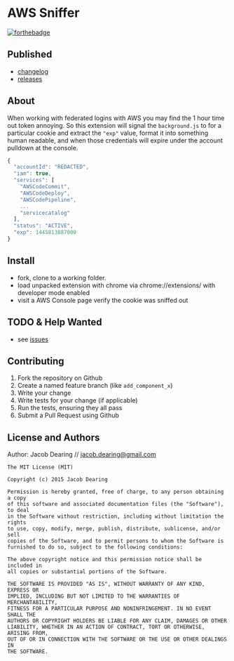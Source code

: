 AWS Sniffer
============

[![forthebadge](http://forthebadge.com/images/badges/for-sharks.svg)](http://forthebadge.com)

Published
---------
- [changelog]
- [releases]

About
---------
When working with federated logins with AWS you may find the 1 hour time out token annoying. So this extension will signal the `background.js` to for a particular cookie and extract the `"exp"` value, format it into something human readable, and when those credentials will expire under the account pulldown at the console.

```javascript
{
  "accountId": "REDACTED",
  "iam": true,
  "services": [
    "AWSCodeCommit",
    "AWSCodeDeploy",
    "AWSCodePipeline",
    ...
    "servicecatalog"
  ],
  "status": "ACTIVE",
  "exp": 1445813887000
}
```

Install
---------
- fork, clone to a working folder.
- load unpacked extension with chrome via chrome://extensions/ with developer mode enabled
- visit a AWS Console page verify the cookie was sniffed out

TODO & Help Wanted
------------
 - see [issues]

Contributing
------------
1. Fork the repository on Github
2. Create a named feature branch (like `add_component_x`)
3. Write your change
4. Write tests for your change (if applicable)
5. Run the tests, ensuring they all pass
6. Submit a Pull Request using Github

License and Authors
-------------------
Author: Jacob Dearing // jacob.dearing@gmail.com

```
The MIT License (MIT)

Copyright (c) 2015 Jacob Dearing

Permission is hereby granted, free of charge, to any person obtaining a copy
of this software and associated documentation files (the "Software"), to deal
in the Software without restriction, including without limitation the rights
to use, copy, modify, merge, publish, distribute, sublicense, and/or sell
copies of the Software, and to permit persons to whom the Software is
furnished to do so, subject to the following conditions:

The above copyright notice and this permission notice shall be included in
all copies or substantial portions of the Software.

THE SOFTWARE IS PROVIDED "AS IS", WITHOUT WARRANTY OF ANY KIND, EXPRESS OR
IMPLIED, INCLUDING BUT NOT LIMITED TO THE WARRANTIES OF MERCHANTABILITY,
FITNESS FOR A PARTICULAR PURPOSE AND NONINFRINGEMENT. IN NO EVENT SHALL THE
AUTHORS OR COPYRIGHT HOLDERS BE LIABLE FOR ANY CLAIM, DAMAGES OR OTHER
LIABILITY, WHETHER IN AN ACTION OF CONTRACT, TORT OR OTHERWISE, ARISING FROM,
OUT OF OR IN CONNECTION WITH THE SOFTWARE OR THE USE OR OTHER DEALINGS IN
THE SOFTWARE.
```

[changelog]: https://github.com/dearing/aws-sniffer/blob/master/CHANGELOG.md
[issues]: https://github.com/dearing/aws-sniffer/issues
[releases]: https://github.com/dearing/aws-sniffer/releases
